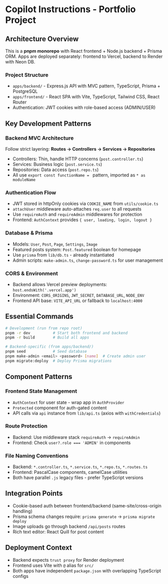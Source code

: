 # Copilot Instructions - Portfolio Project

## Architecture Overview
This is a **pnpm monorepo** with React frontend + Node.js backend + Prisma ORM. Apps are deployed separately: frontend to Vercel, backend to Render with Neon DB.

### Project Structure
- `apps/backend/` - Express.js API with MVC pattern, TypeScript, Prisma + PostgreSQL
- `apps/frontend/` - React SPA with Vite, TypeScript, Tailwind CSS, React Router
- Authentication: JWT cookies with role-based access (ADMIN/USER)

## Key Development Patterns

### Backend MVC Architecture
Follow strict layering: **Routes → Controllers → Services → Repositories**
- Controllers: Thin, handle HTTP concerns (`post.controller.ts`)
- Services: Business logic (`post.service.ts`) 
- Repositories: Data access (`post.repo.ts`)
- All use `export const functionName = ` pattern, imported as `* as moduleName`

### Authentication Flow
- JWT stored in httpOnly cookies via `COOKIE_NAME` from `utils/cookie.ts`
- `attachUser` middleware auto-attaches `req.user` to all requests
- Use `requireAuth` and `requireAdmin` middlewares for protection
- Frontend: `AuthContext` provides `{ user, loading, login, logout }`

### Database & Prisma
- Models: `User`, `Post`, `Page`, `Settings`, `Image` 
- Featured posts system: `Post.featured` boolean for homepage
- Use `prisma` from `lib/db.ts` - already instantiated
- Admin scripts: `make-admin.ts`, `change-password.ts` for user management

### CORS & Environment
- Backend allows Vercel preview deployments: `host.endsWith('.vercel.app')`
- Environment: `CORS_ORIGINS`, `JWT_SECRET`, `DATABASE_URL`, `NODE_ENV`
- Frontend API base: `VITE_API_URL` or fallback to `localhost:4000`

## Essential Commands
```bash
# Development (run from repo root)
pnpm -r dev          # Start both frontend and backend
pnpm -r build        # Build all apps

# Backend-specific (from apps/backend/)
pnpm seed            # Seed database
pnpm make-admin <email> <password> [name]  # Create admin user
pnpm migrate:deploy  # Deploy Prisma migrations
```

## Component Patterns

### Frontend State Management
- `AuthContext` for user state - wrap app in `AuthProvider`
- `Protected` component for auth-gated content
- API calls via `api` instance from `lib/api.ts` (axios with `withCredentials`)

### Route Protection
- Backend: Use middleware stack `requireAuth` → `requireAdmin` 
- Frontend: Check `user?.role === 'ADMIN'` in components

### File Naming Conventions
- Backend: `*.controller.ts`, `*.service.ts`, `*.repo.ts`, `*.routes.ts`
- Frontend: PascalCase components, camelCase utilities
- Both have parallel `.js` legacy files - prefer TypeScript versions

## Integration Points
- Cookie-based auth between frontend/backend (same-site/cross-origin handling)
- Prisma schema changes require: `prisma generate` → `prisma migrate deploy` 
- Image uploads go through backend `/api/posts` routes
- Rich text editor: React Quill for post content

## Deployment Context
- Backend expects `trust proxy` for Render deployment
- Frontend uses Vite with `@` alias for `src/`
- Both apps have independent `package.json` with overlapping TypeScript configs